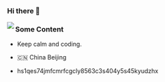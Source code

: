 ### Hi there 👋

<img align="left" src="https://github-readme-stats.vercel.app/api?username=v1xingyue&show_icons=true&icon_color=805AD5&text_color=718096&bg_color=ffffff&hide_title=true" />

### Some Content 

* Keep calm and coding.

* 🇨🇳 China Beijing

*  hs1qes74jmfcmrfcgcly8563c3s404y5s45kyudzhx 
